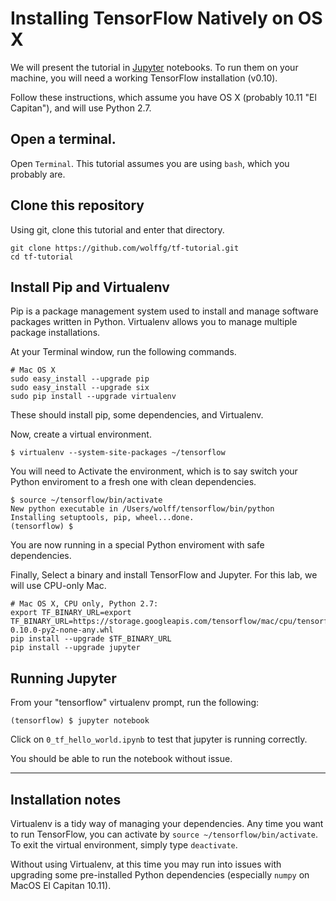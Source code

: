 
# Installing TensorFlow Natively on OS X

We will present the tutorial in [Jupyter](jupyter.org) notebooks.  To
run them on your machine, you will need a working TensorFlow
installation (v0.10).

Follow these instructions, which assume you have OS X (probably 10.11
"El Capitan"), and will use Python 2.7.

## Open a terminal.

Open `Terminal`. This tutorial assumes you are using `bash`, which you
probably are.

## Clone this repository

Using git, clone this tutorial and enter that directory.

```
git clone https://github.com/wolffg/tf-tutorial.git
cd tf-tutorial
```

## Install Pip and Virtualenv

Pip is a package management system used to install and manage software
packages written in Python.  Virtualenv allows you to manage multiple
package installations.

At your Terminal window, run the following commands. 
```
# Mac OS X
sudo easy_install --upgrade pip
sudo easy_install --upgrade six
sudo pip install --upgrade virtualenv
```

These should install pip, some dependencies, and Virtualenv.

Now, create a virtual environment.

```
$ virtualenv --system-site-packages ~/tensorflow
```

You will need to Activate the environment, which is to say switch your
Python enviroment to a fresh one with clean dependencies.

```
$ source ~/tensorflow/bin/activate
New python executable in /Users/wolff/tensorflow/bin/python
Installing setuptools, pip, wheel...done.
(tensorflow) $
```

You are now running in a special Python enviroment with safe
dependencies.  

Finally, Select a binary and install TensorFlow and Jupyter. For this
lab, we will use CPU-only Mac.

```
# Mac OS X, CPU only, Python 2.7:
export TF_BINARY_URL=export TF_BINARY_URL=https://storage.googleapis.com/tensorflow/mac/cpu/tensorflow-0.10.0-py2-none-any.whl
pip install --upgrade $TF_BINARY_URL
pip install --upgrade jupyter
```

## Running Jupyter

From your "tensorflow" virtualenv prompt, run the following:

```
(tensorflow) $ jupyter notebook
```

Click on `0_tf_hello_world.ipynb` to test that jupyter is running
correctly.

You should be able to run the notebook without issue.

<hr>

## Installation notes

Virtualenv is a tidy way of managing your dependencies.  Any time
you want to run TensorFlow, you can activate by `source
~/tensorflow/bin/activate`.  To exit the virtual environment, simply
type `deactivate`.

Without using Virtualenv, at this time you may run into issues with
upgrading some pre-installed Python dependencies (especially `numpy`
on MacOS El Capitan 10.11).